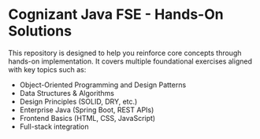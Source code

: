 # Cognizant Java FSE - Hands-On Solutions
This repository is designed to help you reinforce core concepts through hands-on implementation. It covers multiple foundational exercises aligned with key topics such as:

- Object-Oriented Programming and Design Patterns
- Data Structures & Algorithms
- Design Principles (SOLID, DRY, etc.)
- Enterprise Java (Spring Boot, REST APIs)
- Frontend Basics (HTML, CSS, JavaScript)
- Full-stack integration

